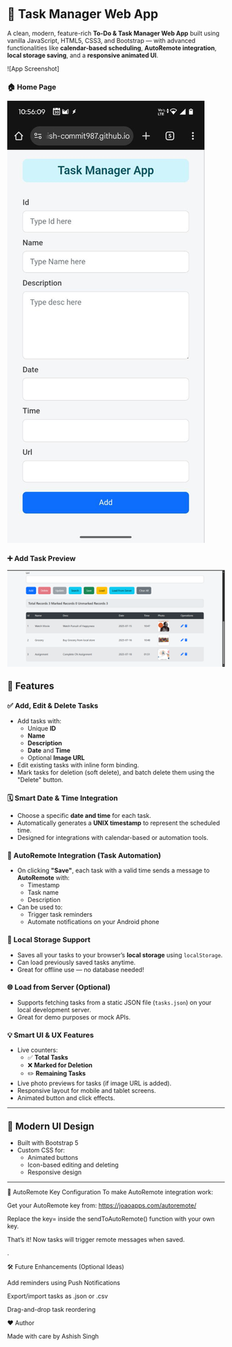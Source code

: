 # 📝 Task Manager Web App

A clean, modern, feature-rich **To-Do & Task Manager Web App** built using vanilla JavaScript, HTML5, CSS3, and Bootstrap — with advanced functionalities like **calendar-based scheduling**, **AutoRemote integration**, **local storage saving**, and a **responsive animated UI**.

![App Screenshot]

### 🏠 Home Page
![Home Screenshot](Assets/Home.jpg)

### ➕ Add Task Preview
![Add Task](Assets/task-with-image.png)

## 🚀 Features

### ✅ Add, Edit & Delete Tasks
- Add tasks with:
  - Unique **ID**
  - **Name**
  - **Description**
  - **Date** and **Time**
  - Optional **Image URL**
- Edit existing tasks with inline form binding.
- Mark tasks for deletion (soft delete), and batch delete them using the "Delete" button.

### 🗓️ Smart Date & Time Integration
- Choose a specific **date and time** for each task.
- Automatically generates a **UNIX timestamp** to represent the scheduled time.
- Designed for integrations with calendar-based or automation tools.

### 📡 AutoRemote Integration (Task Automation)
- On clicking **"Save"**, each task with a valid time sends a message to **AutoRemote** with:
  - Timestamp
  - Task name
  - Description
- Can be used to:
  - Trigger task reminders
  - Automate notifications on your Android phone

### 💾 Local Storage Support
- Saves all your tasks to your browser’s **local storage** using `localStorage`.
- Can load previously saved tasks anytime.
- Great for offline use — no database needed!

### 🌐 Load from Server (Optional)
- Supports fetching tasks from a static JSON file (`tasks.json`) on your local development server.
- Great for demo purposes or mock APIs.

### 💡 Smart UI & UX Features
- Live counters:
  - ✅ **Total Tasks**
  - ❌ **Marked for Deletion**
  - ✏️ **Remaining Tasks**
- Live photo previews for tasks (if image URL is added).
- Responsive layout for mobile and tablet screens.
- Animated button and click effects.

---

## 🌈 Modern UI Design

- Built with Bootstrap 5
- Custom CSS for:
  - Animated buttons
  - Icon-based editing and deleting
  - Responsive design
---

🔐 AutoRemote Key Configuration
To make AutoRemote integration work:

Get your AutoRemote key from: https://joaoapps.com/autoremote/

Replace the key= inside the sendToAutoRemote() function with your own key.

That’s it! Now tasks will trigger remote messages when saved.

.

🛠️ Future Enhancements (Optional Ideas)

 Add reminders using Push Notifications

 Export/import tasks as .json or .csv

 Drag-and-drop task reordering

 ❤️ Author
 
Made with care by Ashish Singh
